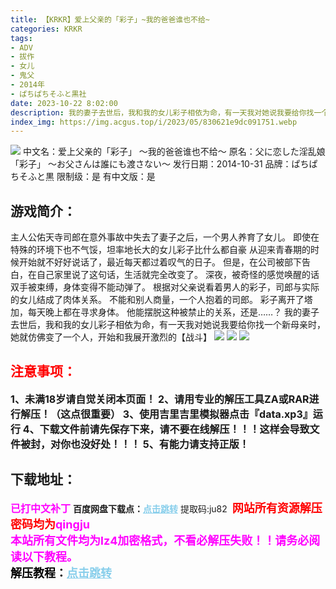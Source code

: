 ```yaml
---
title: 【KRKR】爱上父亲的「彩子」~我的爸爸谁也不给~
categories: KRKR
tags:
- ADV
- 拔作
- 女儿
- 鬼父
- 2014年
- ぱちぱちそふと黒社
date: 2023-10-22 8:02:00
description: 我的妻子去世后，我和我的女儿彩子相依为命，有一天我对她说我要给你找一个新母亲时，她就仿佛变了一个人，开始和我展开激烈的【战斗】
index_img: https://img.acgus.top/i/2023/05/830621e9dc091751.webp
---
```

![](https://img.acgus.top/i/2023/05/830621e9dc091751.webp)
中文名：爱上父亲的「彩子」 ～我的爸爸谁也不给～
原名：父に恋した淫乱娘「彩子」 ～お父さんは誰にも渡さない～
发行日期：2014-10-31
品牌：ぱちぱちそふと黒
限制级：是
有中文版：是

## 游戏简介：
主人公佑天寺司郎在意外事故中失去了妻子之后，一个男人养育了女儿。
即使在特殊的环境下也不气馁，坦率地长大的女儿彩子比什么都自豪
从迎来青春期的时候开始就不好好说话了，最近每天都过着叹气的日子。
但是，在公司被部下告白，在自己家里说了这句话，生活就完全改变了。
深夜，被奇怪的感觉唤醒的话双手被束缚，身体变得不能动弹了。
根据对父亲说看着男人的彩子，司郎与实际的女儿结成了肉体关系。
不能和别人商量，一个人抱着的司郎。
彩子离开了塔加，每天晚上都在寻求身体。
他能摆脱这种被禁止的关系，还是……？
我的妻子去世后，我和我的女儿彩子相依为命，有一天我对她说我要给你找一个新母亲时，她就仿佛变了一个人，开始和我展开激烈的【战斗】
![](https://img.acgus.top/i/2023/05/04cf13cbae091806.webp)
![](https://img.acgus.top/i/2023/05/b16981f00a091801.webp)
![](https://img.acgus.top/i/2023/05/1dfbcbc8e0091756.webp)



## <font color=#FF0000 >注意事项：</font>
<font size=3><b>1、未满18岁请自觉关闭本页面！
2、请用专业的解压工具ZA或RAR进行解压！（这点很重要）
3、使用吉里吉里模拟器点击『data.xp3』运行
4、下载文件前请先保存下来，请不要在线解压！！！这样会导致文件被封，对你也没好处！！！
5、有能力请支持正版！</b></font>

## 下载地址：
<font color=#FF00FF size=3><b>已打中文补丁</b></font>
<b>百度网盘下载点：</b><a href="https://pan.baidu.com/s/1y8ShLhM7IPS7fv3I25bNcg?pwd=ju82" style="color: #87CEEB;"><b>点击跳转</b></a> 提取码:ju82
<a style="padding: 0" href="https://post.qingju.org/AD/"><img style="max-width:100%" src="https://img.acgus.top/i/2024/07/478f689b8021d8d499ab43d21acf137a.gif" alt=""></a>
<b><font color=#FF0000 size=4>网站所有资源解压密码均为</b></font><b><font color=#FF00FF size=4>qingju</font><font color=#FF0000 ></font></b><br><b><font color=#FF00FF size=4>本站所有文件均为lz4加密格式，不看必解压失败！！请务必阅读以下教程。</b></font><br><b><font color=#000 size=4>解压教程：</b><a href="https://post.qingju.org/tutorial/000/" style="color: #87CEEB;"><b>点击跳转</b></a>
